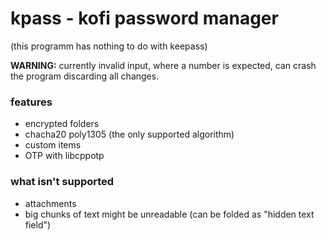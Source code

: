 # kpass - kofi password manager

(this programm has nothing to do with keepass)

**WARNING:** currently invalid input, where a number is expected, can crash the program discarding all changes.

### features
- encrypted folders
- chacha20 poly1305 (the only supported algorithm)
- custom items
- OTP with libcppotp

### what isn't supported
- attachments
- big chunks of text might be unreadable (can be folded as "hidden text field")
